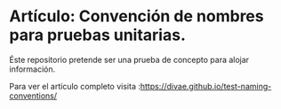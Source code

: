 # Artículo: Convención de nombres para pruebas unitarias.
Éste repositorio pretende ser una prueba de concepto para alojar información.

Para ver el artículo completo visita :https://divae.github.io/test-naming-conventions/
